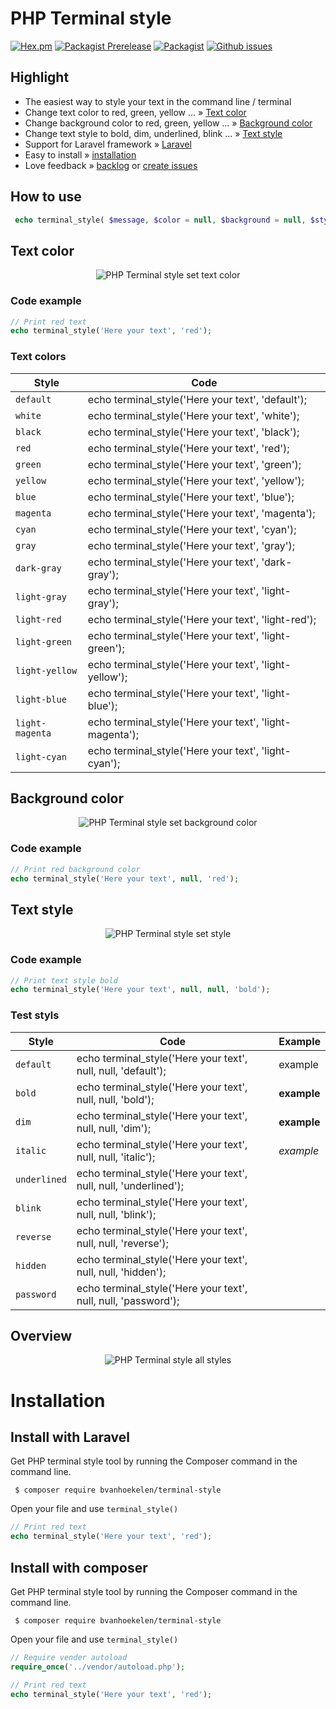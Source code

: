 # PHP Terminal style
[![Hex.pm](https://img.shields.io/hexpm/l/plug.svg?maxAge=2592000&style=flat-square)](https://github.com/bvanhoekelen/terminal-style/blob/master/LICENSE)
[![Packagist Prerelease](https://img.shields.io/packagist/vpre/bvanhoekelen/terminal-style.svg?style=flat-square)](https://packagist.org/packages/bvanhoekelen/terminal-style)
[![Packagist](https://img.shields.io/packagist/dt/bvanhoekelen/terminal-style.svg?style=flat-square)](https://packagist.org/packages/bvanhoekelen/terminal-style)
[![Github issues](https://img.shields.io/github/issues/bvanhoekelen/terminal-style.svg?style=flat-square)](https://github.com/bvanhoekelen/terminal-style/issues)

## Highlight
- The easiest way to style your text in the command line / terminal
- Change text color to red, green, yellow ...  » [Text color](#text-color)
- Change background color to red, green, yellow ...  » [Background color](#background-color)
- Change text style to bold, dim, underlined, blink ...  » [Text style](#text-style)
- Support for Laravel framework » [Laravel](https://laravel.com)
- Easy to install » [installation](#installation)
- Love feedback » [backlog](https://github.com/bvanhoekelen/performance/blob/master/BACKLOG.md) or [create issues](https://github.com/bvanhoekelen/performance/issues)

## How to use
```php
 echo terminal_style( $message, $color = null, $background = null, $style = null);
```

## Text color
<p align="center"><img src="/assets/terminal-text-color.png" alt="PHP Terminal style set text color" /></p>

### Code example
```php
// Print red text 
echo terminal_style('Here your text', 'red');
```
### Text colors

Style|Code
--- | ---
|`default`| echo terminal_style('Here your text', 'default');
|`white`| echo terminal_style('Here your text', 'white');
|`black`| echo terminal_style('Here your text', 'black');
|`red`| echo terminal_style('Here your text', 'red');
|`green`| echo terminal_style('Here your text', 'green');
|`yellow`| echo terminal_style('Here your text', 'yellow');
|`blue`| echo terminal_style('Here your text', 'blue');
|`magenta`| echo terminal_style('Here your text', 'magenta');
|`cyan`| echo terminal_style('Here your text', 'cyan');
|`gray`| echo terminal_style('Here your text', 'gray');
|`dark-gray`| echo terminal_style('Here your text', 'dark-gray');
|`light-gray`| echo terminal_style('Here your text', 'light-gray');
|`light-red`| echo terminal_style('Here your text', 'light-red');
|`light-green`| echo terminal_style('Here your text', 'light-green');
|`light-yellow`| echo terminal_style('Here your text', 'light-yellow');
|`light-blue`| echo terminal_style('Here your text', 'light-blue');
|`light-magenta`| echo terminal_style('Here your text', 'light-magenta');
|`light-cyan`| echo terminal_style('Here your text', 'light-cyan');

## Background color
<p align="center"><img src="/assets/terminal-background-color.png" alt="PHP Terminal style set background color" /></p>

### Code example
```php
// Print red background color
echo terminal_style('Here your text', null, 'red');
```

## Text style
<p align="center"><img src="/assets/terminal-text-style.png" alt="PHP Terminal style set style" /></p>

### Code example
```php
// Print text style bold
echo terminal_style('Here your text', null, null, 'bold');
```
### Test styls

Style|Code|Example
--- | --- | ---
|`default`| echo terminal_style('Here your text', null, null, 'default');|example
|`bold`| echo terminal_style('Here your text', null, null, 'bold');|**example**
|`dim`| echo terminal_style('Here your text', null, null, 'dim');|**example**
|`italic`| echo terminal_style('Here your text', null, null, 'italic');|_example_
|`underlined`| echo terminal_style('Here your text', null, null, 'underlined');|
|`blink`| echo terminal_style('Here your text', null, null, 'blink');|
|`reverse`| echo terminal_style('Here your text', null, null, 'reverse');|
|`hidden`| echo terminal_style('Here your text', null, null, 'hidden');|
|`password`| echo terminal_style('Here your text', null, null, 'password');|

## Overview
<p align="center"><img src="/assets/terminal-all-styles.png" alt="PHP Terminal style all styles" /></p>

# Installation

## Install with Laravel
Get PHP terminal style tool by running the Composer command in the command line. 
```{r, engine='bash', count_lines}
 $ composer require bvanhoekelen/terminal-style
```

Open your file and use `terminal_style()`
```php
// Print red text 
echo terminal_style('Here your text', 'red');

```

## Install with composer
Get PHP terminal style tool by running the Composer command in the command line. 
```{r, engine='bash', count_lines}
 $ composer require bvanhoekelen/terminal-style
```

Open your file and use `terminal_style()`
```php
// Require vender autoload
require_once('../vendor/autoload.php');

// Print red text 
echo terminal_style('Here your text', 'red');

```
